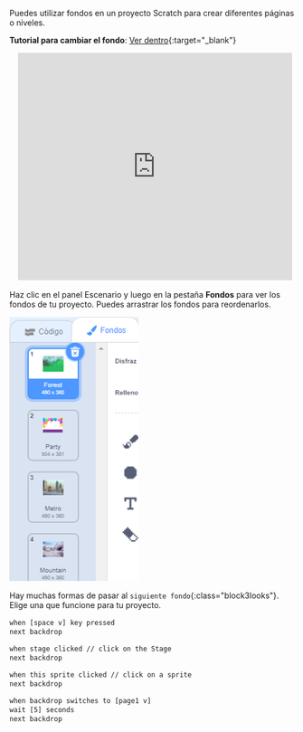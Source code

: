 Puedes utilizar fondos en un proyecto Scratch para crear diferentes páginas o niveles.

**Tutorial para cambiar el fondo**: [Ver dentro](https://scratch.mit.edu/projects/498966268/editor){:target="_blank"}
<div class="scratch-preview" style="margin-left: 15px;">
  <iframe allowtransparency="true" width="485" height="402" src="https://scratch.mit.edu/projects/embed/498966268/?autostart=false" frameborder="0"></iframe>
</div>

Haz clic en el panel Escenario y luego en la pestaña **Fondos** para ver los fondos de tu proyecto. Puedes arrastrar los fondos para reordenarlos.

![Los fondos en orden en la pestaña Fondos.](images/backdrops-in-order.png)

Hay muchas formas de pasar al `siguiente fondo`{:class="block3looks"}. Elige una que funcione para tu proyecto.

```blocks3
when [space v] key pressed
next backdrop
```

```blocks3
when stage clicked // click on the Stage
next backdrop
```

```blocks3
when this sprite clicked // click on a sprite
next backdrop
```

```blocks3
when backdrop switches to [page1 v]
wait [5] seconds
next backdrop
```

